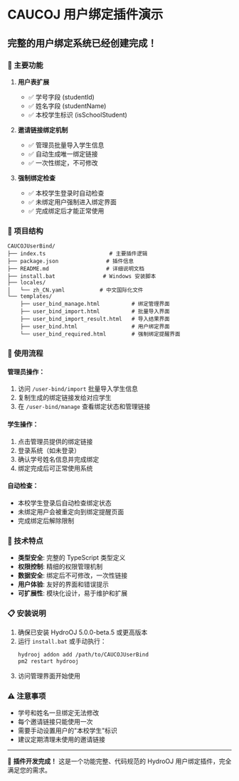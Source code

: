 # CAUCOJ 用户绑定插件演示

## 完整的用户绑定系统已经创建完成！

### 🎯 主要功能

1. **用户表扩展**
   - ✅ 学号字段 (studentId)
   - ✅ 姓名字段 (studentName)  
   - ✅ 本校学生标识 (isSchoolStudent)

2. **邀请链接绑定机制**
   - ✅ 管理员批量导入学生信息
   - ✅ 自动生成唯一绑定链接
   - ✅ 一次性绑定，不可修改

3. **强制绑定检查**
   - ✅ 本校学生登录时自动检查
   - ✅ 未绑定用户强制进入绑定界面
   - ✅ 完成绑定后才能正常使用

### 📁 项目结构

```
CAUCOJUserBind/
├── index.ts                    # 主要插件逻辑
├── package.json               # 插件信息
├── README.md                  # 详细说明文档
├── install.bat               # Windows 安装脚本
├── locales/
│   └── zh_CN.yaml           # 中文国际化文件
└── templates/
    ├── user_bind_manage.html          # 绑定管理界面
    ├── user_bind_import.html          # 批量导入界面
    ├── user_bind_import_result.html   # 导入结果界面
    ├── user_bind.html                 # 用户绑定界面
    └── user_bind_required.html        # 强制绑定提醒界面
```

### 🚀 使用流程

#### 管理员操作：
1. 访问 `/user-bind/import` 批量导入学生信息
2. 复制生成的绑定链接发给对应学生
3. 在 `/user-bind/manage` 查看绑定状态和管理链接

#### 学生操作：
1. 点击管理员提供的绑定链接
2. 登录系统（如未登录）
3. 确认学号姓名信息并完成绑定
4. 绑定完成后可正常使用系统

#### 自动检查：
- 本校学生登录后自动检查绑定状态
- 未绑定用户会被重定向到绑定提醒页面
- 完成绑定后解除限制

### 🔧 技术特点

- **类型安全**: 完整的 TypeScript 类型定义
- **权限控制**: 精细的权限管理机制
- **数据安全**: 绑定后不可修改，一次性链接
- **用户体验**: 友好的界面和错误提示
- **可扩展性**: 模块化设计，易于维护和扩展

### 📋 安装说明

1. 确保已安装 HydroOJ 5.0.0-beta.5 或更高版本
2. 运行 `install.bat` 或手动执行：
   ```bash
   hydrooj addon add /path/to/CAUCOJUserBind
   pm2 restart hydrooj
   ```
3. 访问管理界面开始使用

### ⚠️ 注意事项

- 学号和姓名一旦绑定无法修改
- 每个邀请链接只能使用一次
- 需要手动设置用户的"本校学生"标识
- 建议定期清理未使用的邀请链接

---

🎉 **插件开发完成！** 这是一个功能完整、代码规范的 HydroOJ 用户绑定插件，完全满足您的需求。
